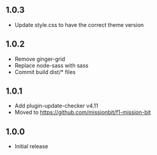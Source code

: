 1.0.3
-----

- Update style.css to have the correct theme version

1.0.2
-----

- Remove ginger-grid
- Replace node-sass with sass
- Commit build dist/* files

1.0.1
-----

- Add plugin-update-checker v4.11
- Moved to https://github.com/missionbit/f1-mission-bit

1.0.0
-----

- Initial release
